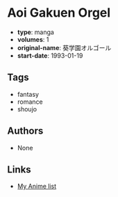 # Aoi Gakuen Orgel

-   **type**: manga
-   **volumes**: 1
-   **original-name**: 葵学園オルゴール
-   **start-date**: 1993-01-19

## Tags

-   fantasy
-   romance
-   shoujo

## Authors

-   None

## Links

-   [My Anime list](https://myanimelist.net/manga/11078/Aoi_Gakuen_Orgel)
